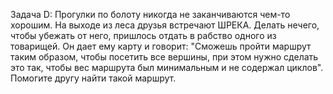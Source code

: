 Задача D:
Прогулки по болоту никогда не заканчиваются чем-то хорошим. На выходе из леса друзья встречают ШРЕКА. Делать нечего, чтобы убежать от него, пришлось отдать в рабство одного из товарищей. Он дает ему карту и говорит: "Сможешь пройти маршрут таким образом, чтобы посетить все вершины, при этом нужно сделать это так, чтобы вес маршрута был минимальным и не содержал циклов". Помогите другу найти такой маршрут.